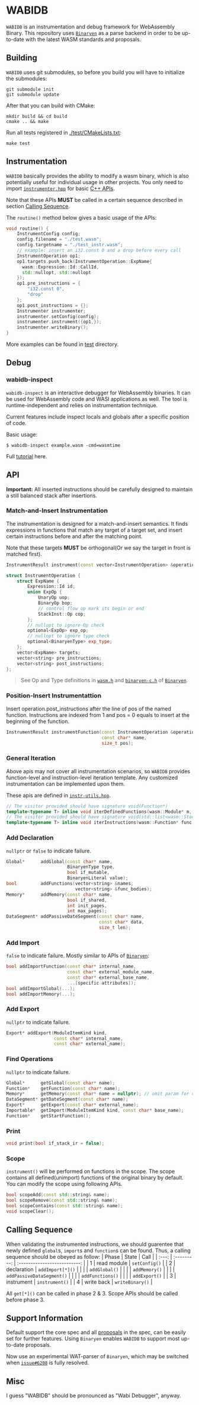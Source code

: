 # WABIDB

`WABIDB` is an instrumentation and debug framework for WebAssembly Binary. This repository uses [`Binaryen`](https://github.com/WebAssembly/binaryen) as a parse backend in order to be up-to-date with the latest WASM standards and proposals.

## Building
`WABIDB` uses git submodules, so before you build you will have to initialize the submodules:
```shell
git submodule init
git submodule update
```
After that you can build with CMake:
```shell
mkdir build && cd build
cmake .. && make
```
Run all tests registered in [./test/CMakeLists.txt](./test/CMakeLists.txt):
```
make test
```

## Instrumentation
`WABIDB` basically provides the ability to modify a wasm binary, which is also potentially useful for individual usage in other projects. You only need to import [`instrumenter.hpp`](./src/instrumenter.hpp) for basic [C++ APIs](#api).

Note that these APIs **MUST** be called in a certain sequence described in section [Calling Sequence](#calling-sequence).

The `routine()` method below gives a basic usage of the APIs:
```cpp
void routine() {
    InstrumentConfig config;
    config.filename = "./test.wasm";
    config.targetname = "./test_instr.wasm";
    // example: insert an i32.const 0 and a drop before every call
    InstrumentOperation op1;
    op1.targets.push_back(InstrumentOperation::ExpName{
      wasm::Expression::Id::CallId, 
      std::nullopt, std::nullopt
    });
    op1.pre_instructions = {
        "i32.const 0",
        "drop"
    };
    op1.post_instructions = {};
    Instrumenter instrumenter;
    instrumenter.setConfig(config);
    instrumenter.instrument({op1,});
    instrumenter.writeBinary();
}
```
More examples can be found in [test](./test/) directory.

## Debug
### wabidb-inspect
`wabidb-inspect` is an interactive debugger for WebAssembly binaries. It can be used for WebAssembly code and WASI applications as well. The tool is runtime-independent and relies on instrumentation technique.

Current features include inspect locals and globals after a specific position of code.

Basic usage:
```shell
$ wabidb-inspect example.wasm -cmd=wasmtime
```

Full [tutorial](./docs/wabidb-inspect.md) here.


## API
**Important:** All inserted instructions should be carefully designed to maintain a still balanced stack after insertions.

### Match-and-Insert Instrumentation
The instrumentation is designed for a match-and-insert semantics. It finds expressions in functions that match any target of a target set, and insert certain instructions before and after the matching point.

Note that these targets **MUST** be orthogonal(Or we say the target in front is matched first). 

```cpp
InstrumentResult instrument(const vector<InstrumentOperation> &operations);

struct InstrumentOperation {
    struct ExpName {
        Expression::Id id;
        union ExpOp {
            UnaryOp uop;
            BinaryOp bop;
            // control flow op mark its begin or end
            StackInst::Op cop;
        };
        // nullopt to ignore Op check
        optional<ExpOp> exp_op;
        // nullopt to ignore type check
        optional<BinaryenType> exp_type;
    };
    vector<ExpName> targets;
    vector<string> pre_instructions;
    vector<string> post_instructions;
};
```
> See Op and Type definitions in [`wasm.h`](https://github.com/WebAssembly/binaryen/blob/main/src/wasm.h) and [`binaryen-c.h`](https://github.com/WebAssembly/binaryen/blob/main/src/binaryen-c.h) of [`Binaryen`](https://github.com/WebAssembly/binaryen).

### Position-Insert Instrumentattion
Insert operation.post_instructions after the line of pos of the named function. Instructions are indexed from 1 and pos = 0 equals to insert at the beginning of the function.
```cpp
InstrumentResult instrumentFunction(const InstrumentOperation &operation,
                                    const char* name,
                                    size_t pos);
```

### General Iteration
Above apis may not cover all instrumentation scenarios, so `WABIDB` provides function-level and instruction-level iteration template. Any customized instrumentation can be implemented upon them.

These apis are defined in [`instr-utils.hpp`](/src/instr-utils.hpp).
```cpp
// The visitor provided should have signature void(Function*)
template<typename T> inline void iterDefinedFunctions(wasm::Module* m, T visitor);
// The visitor provided should have signature void(std::list<wasm::StackInst *>::iterator)
template<typename T> inline void iterInstructions(wasm::Function* func, T visitor);
```

### Add Declaration
`nullptr` or `false` to indicate failure.
```cpp
Global*      addGlobal(const char* name,
                       BinaryenType type,
                       bool if_mutable,
                       BinaryenLiteral value);
bool         addFunctions(vector<string> &names,
                          vector<string> &func_bodies);
Memory*      addMemory(const char* name,
                       bool if_shared,
                       int init_pages,
                       int max_pages);
DataSegment* addPassiveDateSegment(const char* name,
                                   const char* data,
                                   size_t len);
```

### Add Import
`false` to indicate failure.
Mostly similar to APIs of [`Binaryen`](https://github.com/WebAssembly/binaryen):
```cpp
bool addImportFunction(const char* internal_name,
                       const char* external_module_name,
                       const char* external_base_name,
                       ...[specific attributes]);
bool addImportGlobal(...);
bool addImportMemory(...);
```

### Add Export
`nullptr` to indicate failure.
```cpp
Export* addExport(ModuleItemKind kind, 
                  const char* internal_name, 
                  const char* external_name);
```

### Find Operations
`nullptr` to indicate failure.
```cpp
Global*      getGlobal(const char* name);
Function*    getFunction(const char* name);
Memory*      getMemory(const char* name = nullptr); // omit param for default memory
DataSegment* getDateSegment(const char* name);
Export*      getExport(const char* external_name);
Importable*  getImport(ModuleItemKind kind, const char* base_name);
Function*    getStartFunction();
```

### Print
```cpp
void print(bool if_stack_ir = false);
```

### Scope
`instrument()` will be performed on functions in the scope. The scope contains all defined(unimport) functions of the original binary by default. You can modify the scope using following APIs.
```cpp
bool scopeAdd(const std::string& name);
bool scopeRemove(const std::string& name);
bool scopeContains(const std::string& name);
void scopeClear();
```

## Calling Sequence
When validating the instrumented instructions, we should guarentee that newly defined `global`s, `import`s and `function`s can be found. Thus, a calling sequence should be obeyed as follow:
| Phase | State       | Call                         |
| :---: | :---------: | :--------------------------: |
| 1     | read module | `setConfig()`                |
| 2     | declaration | `addImport[*]()`             |
|       |             | `addGlobal()`                |
|       |             | `addMemory()`                |
|       |             | `addPassiveDataSegment()`    |
|       |             | `addFunctions()`             |
|       |             | `addExport()`                |
| 3     | instrument  | `instrument()`               |
| 4     | write back  | `writeBinary()`              |

All `get[*]()` can be called in phase 2 & 3. Scope APIs should be called before phase 3.

## Support Information
Default support the core spec and all [proposals](https://github.com/WebAssembly/spec/tree/main/proposals) in the spec, can be easily set for further features. Using `Binaryen` enables `WABIDB` to support most up-to-date proposals.

Now use an experimental WAT-parser of `Binaryen`, which may be switched when [`issue#6208`](https://github.com/WebAssembly/binaryen/issues/6208) is fully resolved.

## Misc
I guess "WABIDB" should be pronounced as "Wabi Debugger", anyway.